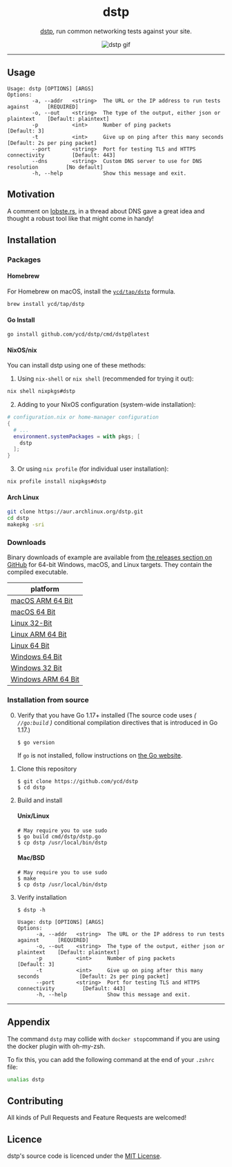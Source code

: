<div align="center">
<h1>dstp</h1>

[dstp](https://github.com/ycd/dstp), run common networking tests against your site.

![dstp gif](assets/dstp.png)

</div>


---

## Usage

```
Usage: dstp [OPTIONS] [ARGS]
Options:
        -a, --addr   <string>  The URL or the IP address to run tests against      [REQUIRED]
        -o, --out    <string>  The type of the output, either json or plaintext    [Default: plaintext] 
        -p           <int>     Number of ping packets                              [Default: 3]
        -t           <int>     Give up on ping after this many seconds             [Default: 2s per ping packet]
        --port       <string>  Port for testing TLS and HTTPS connectivity         [Default: 443]
        --dns        <string>  Custom DNS server to use for DNS resolution         [No default]
        -h, --help             Show this message and exit.
```

## Motivation

A comment on [lobste.rs](https://lobste.rs/s/qtsklv/how_do_you_tell_if_problem_is_caused_by_dns#c_1nqkdp), in a thread
about DNS gave a great idea and thought a robust tool like that might come in handy!

## Installation

### Packages

#### Homebrew

For Homebrew on macOS, install the [`ycd/tap/dstp`](https://github.com/ycd/homebrew-tap#readme) formula.

```zsh
brew install ycd/tap/dstp
```

#### Go Install

```zsh
go install github.com/ycd/dstp/cmd/dstp@latest
```

#### NixOS/nix

You can install dstp using one of these methods:

1. Using `nix-shell` or `nix shell` (recommended for trying it out):
```bash
nix shell nixpkgs#dstp
```

2. Adding to your NixOS configuration (system-wide installation):
```nix
# configuration.nix or home-manager configuration
{
  # ...
  environment.systemPackages = with pkgs; [
    dstp
  ];
}
```

3. Or using `nix profile` (for individual user installation):
```bash
nix profile install nixpkgs#dstp
```

#### Arch Linux

```bash
git clone https://aur.archlinux.org/dstp.git
cd dstp
makepkg -sri
```

### Downloads

Binary downloads of example are available from [the releases section on GitHub](https://github.com/ycd/dstp/releases/)
for 64-bit Windows, macOS, and Linux targets. They contain the compiled executable.

| platform     |
| ----------- | 
| [macOS ARM 64 Bit](https://github.com/ycd/dstp/releases/download/v0.4.23/dstp_0.4.23_Darwin_arm64.tar.gz)
| [macOS 64 Bit](https://github.com/ycd/dstp/releases/download/v0.4.23/dstp_0.4.23_Darwin_amd64.tar.gz)
| [Linux 32-Bit](https://github.com/ycd/dstp/releases/download/v0.4.23/dstp_0.4.23_Linux_386.tar.gz)
| [Linux ARM 64 Bit](https://github.com/ycd/dstp/releases/download/v0.4.23/dstp_0.4.23_Linux_arm64.tar.gz)
| [Linux 64 Bit](https://github.com/ycd/dstp/releases/download/v0.4.23/dstp_0.4.23_Linux_amd64.tar.gz)
| [Windows 64 Bit](https://github.com/ycd/dstp/releases/download/v0.4.23/dstp_0.4.23_Windows_amd64.zip)
| [Windows 32 Bit](https://github.com/ycd/dstp/releases/download/v0.4.23/dstp_0.4.23_Windows_386.zip)
| [Windows ARM 64 Bit](https://github.com/ycd/dstp/releases/download/v0.4.23/dstp_0.4.23_Windows_arm64.zip)

### Installation from source

0. Verify that you have Go 1.17+ installed (The source code uses _( `//go:build` )_ conditional compilation directives
   that is introduced in Go 1.17.)

   ```
   $ go version
   ```

   If `go` is not installed, follow instructions on [the Go website](https://golang.org/doc/install).

1. Clone this repository

   ```
   $ git clone https://github.com/ycd/dstp 
   $ cd dstp
   ```

2. Build and install

   #### Unix/Linux
   ```
   # May require you to use sudo
   $ go build cmd/dstp/dstp.go
   $ cp dstp /usr/local/bin/dstp
   ```

   #### Mac/BSD
   ```
   # May require you to use sudo
   $ make
   $ cp dstp /usr/local/bin/dstp
   ```

3. Verify installation

   ```
   $ dstp -h 

   Usage: dstp [OPTIONS] [ARGS]
   Options:
         -a, --addr   <string>  The URL or the IP address to run tests against      [REQUIRED]
         -o, --out    <string>  The type of the output, either json or plaintext    [Default: plaintext]
         -p           <int>     Number of ping packets                              [Default: 3]
         -t           <int>     Give up on ping after this many seconds             [Default: 2s per ping packet]
         --port       <string>  Port for testing TLS and HTTPS connectivity         [Default: 443]
         -h, --help             Show this message and exit.
   ```

---

## Appendix

The command `dstp` may collide with `docker stop`command if you are using the docker plugin with oh-my-zsh. 

To fix this, you can add the following command at the end of your `.zshrc` file:

```zsh
unalias dstp
```

## Contributing

All kinds of Pull Requests and Feature Requests are welcomed!

## Licence

dstp's source code is licenced under the [MIT License](https://choosealicense.com/licenses/mit/).
